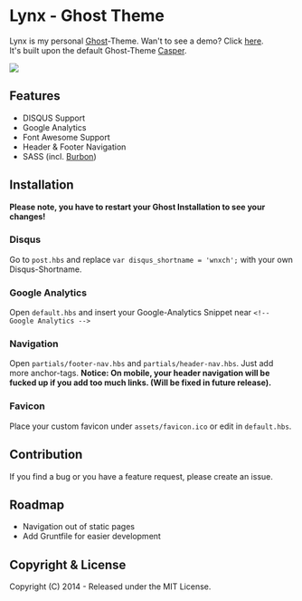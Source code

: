 # Lynx - Ghost Theme

Lynx is my personal [Ghost](http://github.com/tryghost/ghost/)-Theme. Wan't to see a demo? Click [here](http://blog.wnx.ch).  
It's built upon the default Ghost-Theme [Casper](https://github.com/TryGhost/Casper).

![](http://blog.wnx.ch/content/images/2014/Mar/Bildschirmfoto_2014_03_16_um_14_49_17.png)

## Features

- DISQUS Support
- Google Analytics
- Font Awesome Support
- Header & Footer Navigation
- SASS (incl. [Burbon](http://bourbon.io))

## Installation
**Please note, you have to restart your Ghost Installation to see your changes!**

### Disqus
Go to `post.hbs` and replace `var disqus_shortname = 'wnxch';` with your own Disqus-Shortname.

### Google Analytics
Open `default.hbs` and insert your Google-Analytics Snippet near `<!-- Google Analytics -->`

### Navigation
Open `partials/footer-nav.hbs` and `partials/header-nav.hbs`. Just add more anchor-tags. **Notice: On mobile, your header navigation will be fucked up if you add too much links. (Will be fixed in future release).**

### Favicon
Place your custom favicon under `assets/favicon.ico` or edit in `default.hbs`.

## Contribution
If you find a bug or you have a feature request, please create an issue.


## Roadmap

- Navigation out of static pages
- Add Gruntfile for easier development


## Copyright & License

Copyright (C) 2014 - Released under the MIT License.
